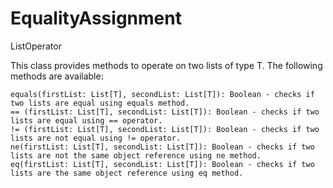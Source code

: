 # EqualityAssignment

ListOperator

This class provides methods to operate on two lists of type T. The following methods are available:

    equals(firstList: List[T], secondList: List[T]): Boolean - checks if two lists are equal using equals method.
    == (firstList: List[T], secondList: List[T]): Boolean - checks if two lists are equal using == operator.
    != (firstList: List[T], secondList: List[T]): Boolean - checks if two lists are not equal using != operator.
    ne(firstList: List[T], secondList: List[T]): Boolean - checks if two lists are not the same object reference using ne method.
    eq(firstList: List[T], secondList: List[T]): Boolean - checks if two lists are the same object reference using eq method.
